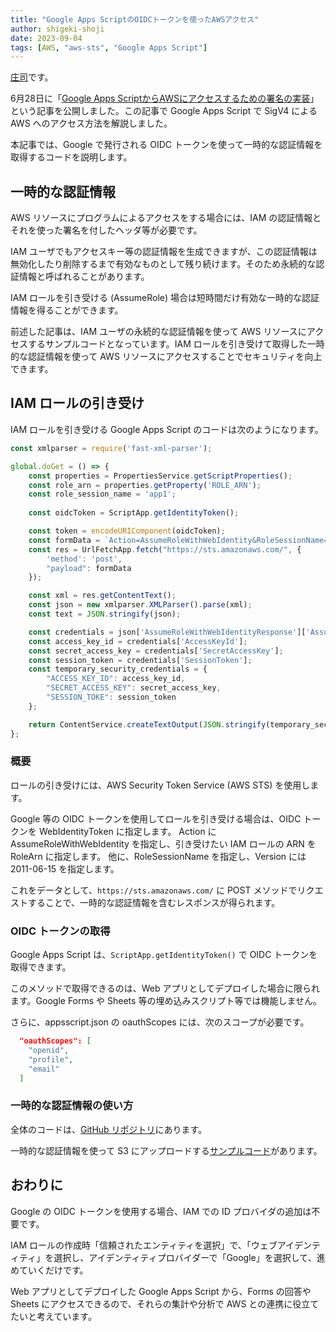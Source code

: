 ```yaml
---
title: "Google Apps ScriptのOIDCトークンを使ったAWSアクセス"
author: shigeki-shoji
date: 2023-09-04
tags: [AWS, "aws-sts", "Google Apps Script"]
---
```


[庄司](https://github.com/edward-mamezou)です。

6月28日に「[Google Apps ScriptからAWSにアクセスするための署名の実装](/blogs/2023/06/28/gas-using-npm-packages/)」という記事を公開しました。この記事で Google Apps Script で SigV4 による AWS へのアクセス方法を解説しました。

本記事では、Google で発行される OIDC トークンを使って一時的な認証情報を取得するコードを説明します。

## 一時的な認証情報

AWS リソースにプログラムによるアクセスをする場合には、IAM の認証情報とそれを使った署名を付したヘッダ等が必要です。

IAM ユーザでもアクセスキー等の認証情報を生成できますが、この認証情報は無効化したり削除するまで有効なものとして残り続けます。そのため永続的な認証情報と呼ばれることがあります。

IAM ロールを引き受ける (AssumeRole) 場合は短時間だけ有効な一時的な認証情報を得ることができます。

前述した記事は、IAM ユーザの永続的な認証情報を使って AWS リソースにアクセスするサンプルコードとなっています。IAM ロールを引き受けて取得した一時的な認証情報を使って AWS リソースにアクセスすることでセキュリティを向上できます。

## IAM ロールの引き受け

IAM ロールを引き受ける Google Apps Script のコードは次のようになります。

```javascript
const xmlparser = require('fast-xml-parser');

global.doGet = () => {
    const properties = PropertiesService.getScriptProperties();
    const role_arn = properties.getProperty('ROLE_ARN'); 
    const role_session_name = 'app1';
    
    const oidcToken = ScriptApp.getIdentityToken();

    const token = encodeURIComponent(oidcToken);
    const formData = `Action=AssumeRoleWithWebIdentity&RoleSessionName=${role_session_name}&RoleArn=${role_arn}&WebIdentityToken=${token}&Version=2011-06-15`;
    const res = UrlFetchApp.fetch("https://sts.amazonaws.com/", {
        'method': 'post',
        "payload": formData
    });

    const xml = res.getContentText();
    const json = new xmlparser.XMLParser().parse(xml);
    const text = JSON.stringify(json);

    const credentials = json['AssumeRoleWithWebIdentityResponse']['AssumeRoleWithWebIdentityResult']['Credentials'];
    const access_key_id = credentials['AccessKeyId'];
    const secret_access_key = credentials['SecretAccessKey'];
    const session_token = credentials['SessionToken'];
    const temporary_security_credentials = {
        "ACCESS_KEY_ID": access_key_id,
        "SECRET_ACCESS_KEY": secret_access_key,
        "SESSION_TOKE": session_token
    };

    return ContentService.createTextOutput(JSON.stringify(temporary_security_credentials)).setMimeType(ContentService.MimeType.JSON);
};
```

### 概要

ロールの引き受けには、AWS Security Token Service (AWS STS) を使用します。

Google 等の OIDC トークンを使用してロールを引き受ける場合は、OIDC トークンを WebIdentityToken に指定します。
Action に AssumeRoleWithWebIdentity を指定し、引き受けたい IAM ロールの ARN を RoleArn に指定します。
他に、RoleSessionName を指定し、Version には 2011-06-15 を指定します。

これをデータとして、`https://sts.amazonaws.com/` に POST メソッドでリクエストすることで、一時的な認証情報を含むレスポンスが得られます。

### OIDC トークンの取得

Google Apps Script は、`ScriptApp.getIdentityToken()` で OIDC トークンを取得できます。

このメソッドで取得できるのは、Web アプリとしてデプロイした場合に限られます。Google Forms や Sheets 等の埋め込みスクリプト等では機能しません。

さらに、appsscript.json の oauthScopes には、次のスコープが必要です。

```json
  "oauthScopes": [
    "openid",
    "profile",
    "email"
  ]
```

### 一時的な認証情報の使い方

全体のコードは、[GitHub リポジトリ](https://github.com/takesection-sandbox/gas-example)にあります。

一時的な認証情報を使って S3 にアップロードする[サンプルコード](https://github.com/takesection-sandbox/gas-example/blob/bcc1dd0309b5b6a4e99d443a9963843569825eb0/src/Code.js#L35-L41)があります。

## おわりに

Google の OIDC トークンを使用する場合、IAM での ID プロバイダの追加は不要です。

IAM ロールの作成時「信頼されたエンティティを選択」で、「ウェブアイデンティティ」を選択し、アイデンティティプロバイダーで「Google」を選択して、進めていくだけです。

Web アプリとしてデプロイした Google Apps Script から、Forms の回答や Sheets にアクセスできるので、それらの集計や分析で AWS との連携に役立てたいと考えています。
